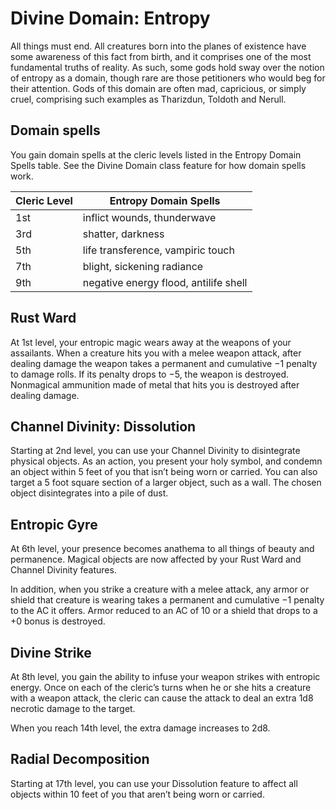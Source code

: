 # Divine Domain: Entropy
All things must end. All creatures born into the planes of existence have some awareness of this fact from birth, and it comprises one of the most fundamental truths of reality. As such, some gods hold sway over the notion of entropy as a domain, though rare are those petitioners who would beg for their attention. Gods of this domain are often mad, capricious, or simply cruel, comprising such examples as Tharizdun, Toldoth and Nerull.

## Domain spells
You gain domain spells at the cleric levels listed in the Entropy Domain Spells table. See the Divine Domain class feature for how domain spells work.

Cleric Level | Entropy Domain Spells
------------ | ---------------------
1st | inflict wounds, thunderwave
3rd | shatter, darkness
5th | life transference, vampiric touch
7th | blight, sickening radiance
9th | negative energy flood, antilife shell

## Rust Ward
At 1st level, your entropic magic wears away at the weapons of your assailants. When a creature hits you with a melee weapon attack, after dealing damage the weapon takes a permanent and cumulative −1 penalty to damage rolls. If its penalty drops to −5, the weapon is destroyed. Nonmagical ammunition made of metal that hits you is destroyed after dealing damage.

## Channel Divinity: Dissolution
Starting at 2nd level, you can use your Channel Divinity to disintegrate physical objects. As an action, you present your holy symbol, and condemn an object within 5 feet of you that isn’t being worn or carried. You can also target a 5 foot square section of a larger object, such as a wall. The chosen object disintegrates into a pile of dust.

## Entropic Gyre
At 6th level, your presence becomes anathema to all things of beauty and permanence. Magical objects are now affected by your Rust Ward and Channel Divinity features.

In addition, when you strike a creature with a melee attack, any armor or shield that creature is wearing takes a permanent and cumulative −1 penalty to the AC it offers. Armor reduced to an AC of 10 or a shield that drops to a +0 bonus is destroyed.

## Divine Strike
At 8th level, you gain the ability to infuse your weapon strikes with entropic energy. Once on each of the cleric’s turns when he or she hits a creature with a weapon attack, the cleric can cause the attack to deal an extra 1d8 necrotic damage to the target. 

When you reach 14th level, the extra damage increases to 2d8.

## Radial Decomposition
Starting at 17th level, you can use your Dissolution feature to affect all objects within 10 feet of you that aren’t being worn or carried.
